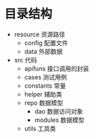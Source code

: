# 目录结构

- resource 资源路径
  - config 配置文件
  - data 外部数据
- src 代码
  - apifuns 接口调用的封装
  - cases 测试用例
  - constants 常量
  - helper 辅助类
  - repo 数据模型
    - dao 数据访问对象
    - modules 数据模型
  - utils 工具类
